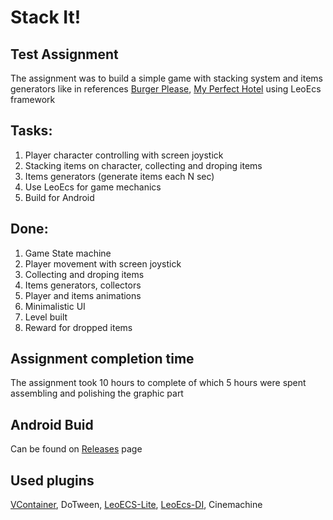 # Stack It! 
## Test Assignment 
The assignment was to build a simple game with stacking system and items generators like in references [Burger Please](https://play.google.com/store/apps/details?id=io.supercent.burgeridle), [My Perfect Hotel](https://play.google.com/store/apps/details?id=com.master.hotelmaster) using LeoEcs framework

## Tasks:
1. Player character controlling with screen joystick
2. Stacking items on character, collecting and droping items
3. Items generators (generate items each N sec)
4. Use LeoEcs for game mechanics
5. Build for Android

## Done:
1. Game State machine
2. Player movement with screen joystick
3. Collecting and droping items
4. Items generators, collectors
5. Player and items animations
6. Minimalistic UI
7. Level built
8. Reward for dropped items

## Assignment completion time
The assignment took 10 hours to complete of which 5 hours were spent assembling and polishing the graphic part

## Android Buid
Can be found on [Releases](https://github.com/AlexanderKotof/yohoho-games-test/releases) page

## Used plugins
[VContainer](https://github.com/hadashiA/VContainer), DoTween, [LeoECS-Lite](https://github.com/Leopotam/ecslite), [LeoEcs-DI](https://github.com/Leopotam/ecslite-di), Cinemachine

